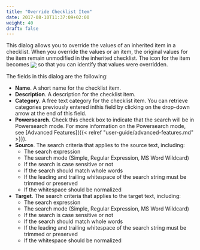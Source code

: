 ```yaml
---
title: "Override Checklist Item"
date: 2017-08-10T11:37:09+02:00
weight: 40
draft: false
---
```


This dialog allows you to override the values of an inherited item in a checklist. When you override the 
values or an item, the original values for the item remain unmodified in the inherited checklist. The icon
for the item becomes <img class="inline" style="vertical-align: middle" src ="/user-guide/icon-override.gif" /> so that you can identify that values were overridden.

The fields in this dialog are the following:

*	**Name**. A short name for the checklist item.
*	**Description**. A description for the checklist item.
*	**Category**. A free text category for the checklist item. You can retrieve categories previously 
	entered inthis field by clicking on the drop-down arrow at the end of this field.
*	**Powersearch**. Check this check box to indicate that the search will be in Powersearch mode. For 
	more information on the Powersearch mode, see [Advanced Features]({{< relref "user-guide/advanced-features.md" >}}).
*	**Source**. The search criteria that applies to the source text, including:
	*	The search expression
	*	The search mode (Simple, Regular Expression, MS Word Wildcard)
	*	If the search is case sensitive or not
	*	If the search should match whole words
	*	If the leading and trailing whitespace of the search string must be trimmed or preserved
	*	If the whitespace should be normalized
*	**Target**. The search criteria that applies to the target text, including:
	*	The search expression
	*	The search mode (Simple, Regular Expression, MS Word Wildcard)
	*	If the search is case sensitive or not
	*	If the search should match whole words
	*	If the leading and trailing whitespace of the search string must be trimmed or preserved
	*	If the whitespace should be normalized
